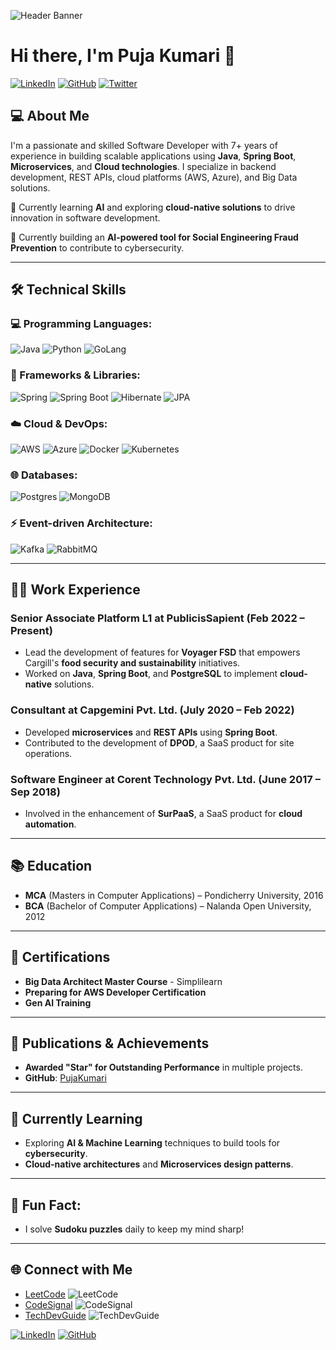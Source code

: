 <!-- Header Section with Banner Image -->
![Header Banner](https://link-to-your-banner-image.jpg) <!-- Upload your banner image to GitHub or use an external link -->

# Hi there, I'm Puja Kumari 👋

[![LinkedIn](https://img.shields.io/badge/LinkedIn-PujaKumari-blue?style=flat&logo=linkedin)](https://www.linkedin.com/in/pujakumari)
[![GitHub](https://img.shields.io/badge/GitHub-PujaKumari-darkblue?style=flat&logo=github)](https://github.com/pujakuma)
[![Twitter](https://img.shields.io/badge/Twitter-PujaKumari-1DA1F2?style=flat&logo=twitter)](https://twitter.com/pujakumari)

## 💻 About Me

I'm a passionate and skilled Software Developer with 7+ years of experience in building scalable applications using **Java**, **Spring Boot**, **Microservices**, and **Cloud technologies**. I specialize in backend development, REST APIs, cloud platforms (AWS, Azure), and Big Data solutions.

🚀 Currently learning **AI** and exploring **cloud-native solutions** to drive innovation in software development.

📖 Currently building an **AI-powered tool for Social Engineering Fraud Prevention** to contribute to cybersecurity.

---

## 🛠 Technical Skills

### 💻 Programming Languages:
![Java](https://img.shields.io/badge/Java-ED8B00?style=flat&logo=java&logoColor=white) 
![Python](https://img.shields.io/badge/Python-3776AB?style=flat&logo=python&logoColor=white) 
![GoLang](https://img.shields.io/badge/Go-00ADD8?style=flat&logo=go&logoColor=white) 

### 🔧 Frameworks & Libraries:
![Spring](https://img.shields.io/badge/Spring-6DB33F?style=flat&logo=spring&logoColor=white) 
![Spring Boot](https://img.shields.io/badge/Spring%20Boot-6DB33F?style=flat&logo=spring-boot&logoColor=white) 
![Hibernate](https://img.shields.io/badge/Hibernate-59666C?style=flat&logo=hibernate&logoColor=white) 
![JPA](https://img.shields.io/badge/JPA-1C5C58?style=flat&logo=hibernate&logoColor=white) 

### ☁️ Cloud & DevOps:
![AWS](https://img.shields.io/badge/AWS-232F3E?style=flat&logo=amazon-aws&logoColor=white) 
![Azure](https://img.shields.io/badge/Azure-0089D6?style=flat&logo=microsoft-azure&logoColor=white)
![Docker](https://img.shields.io/badge/Docker-2496ED?style=flat&logo=docker&logoColor=white) 
![Kubernetes](https://img.shields.io/badge/Kubernetes-326CE5?style=flat&logo=kubernetes&logoColor=white) 

### 🌐 Databases:
![Postgres](https://img.shields.io/badge/PostgreSQL-336791?style=flat&logo=postgresql&logoColor=white) 
![MongoDB](https://img.shields.io/badge/MongoDB-47A248?style=flat&logo=mongodb&logoColor=white) 

### ⚡ Event-driven Architecture:
![Kafka](https://img.shields.io/badge/Kafka-231F20?style=flat&logo=apache-kafka&logoColor=white) 
![RabbitMQ](https://img.shields.io/badge/RabbitMQ-FF6600?style=flat&logo=rabbitmq&logoColor=white)

---

## 🧑‍💻 Work Experience

### **Senior Associate Platform L1** at PublicisSapient (Feb 2022 – Present)
- Lead the development of features for **Voyager FSD** that empowers Cargill's **food security and sustainability** initiatives.
- Worked on **Java**, **Spring Boot**, and **PostgreSQL** to implement **cloud-native** solutions.

### **Consultant** at Capgemini Pvt. Ltd. (July 2020 – Feb 2022)
- Developed **microservices** and **REST APIs** using **Spring Boot**.
- Contributed to the development of **DPOD**, a SaaS product for site operations.

### **Software Engineer** at Corent Technology Pvt. Ltd. (June 2017 – Sep 2018)
- Involved in the enhancement of **SurPaaS**, a SaaS product for **cloud automation**.

---

## 📚 Education

- **MCA** (Masters in Computer Applications) – Pondicherry University, 2016
- **BCA** (Bachelor of Computer Applications) – Nalanda Open University, 2012

---

## 🏅 Certifications

- **Big Data Architect Master Course** - Simplilearn
- **Preparing for AWS Developer Certification**
- **Gen AI Training**

---

## 📝 Publications & Achievements

- **Awarded "Star" for Outstanding Performance** in multiple projects.
- **GitHub**: [PujaKumari](https://github.com/pujakuma)

---

## 🌱 Currently Learning
- Exploring **AI & Machine Learning** techniques to build tools for **cybersecurity**.
- **Cloud-native architectures** and **Microservices design patterns**.

---

## 🦄 Fun Fact:
- I solve **Sudoku puzzles** daily to keep my mind sharp!

---

## 🌐 Connect with Me

- [LeetCode](https://leetcode.com/u/pujapucsd/) ![LeetCode](https://img.shields.io/badge/LeetCode-PujaKumari-orange?style=flat&logo=leetcode&logoColor=white)
- [CodeSignal](https://codesignal.com/learn/profile/cm2hrxh9q00018nn9fjzqfkjd) ![CodeSignal](https://img.shields.io/badge/CodeSignal-PujaKumari-blue?style=flat&logo=codesignal&logoColor=white)
- [TechDevGuide](https://techdevguide.withgoogle.com/profile/?no-filter=true) ![TechDevGuide](https://img.shields.io/badge/TechDevGuide-PujaKumari-darkblue?style=flat&logo=google&logoColor=white)

[![LinkedIn](https://img.shields.io/badge/LinkedIn-PujaKumari-blue?style=flat&logo=linkedin)](https://www.linkedin.com/in/pujakumari)
[![GitHub](https://img.shields.io/badge/GitHub-PujaKumari-darkblue?style=flat&logo=github)](https://github.com/pujakuma)
